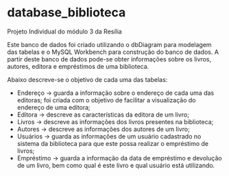 # database_biblioteca
Projeto Individual do módulo 3 da Resília

Este banco de dados foi criado utilizando o dbDiagram para modelagem das tabelas e o MySQL Workbench para construção do banco de dados.
A partir deste banco de dados pode-se obter informações sobre os livros, autores, editora e empréstimos de uma biblioteca.

Abaixo descreve-se o objetivo de cada uma das tabelas:
* Endereço -> guarda a informação sobre o endereço de cada uma das editoras; foi criada com o objetivo de facilitar a visualização do endereço de uma editora;
* Editora -> descreve as características da editora de um livro;
* Livros -> descreve as informações dos livros presentes na biblioteca;
* Autores -> descreve as informações dos autores de um livro;
* Usuários -> guarda as informações de um usuário cadastrado no sistema da biblioteca para que este possa realizar o empréstimo de livros;
* Empréstimo -> guarda a informação da data de empréstimo e devolução de um livro, bem como qual é este livro e qual usuário está utilizando.
